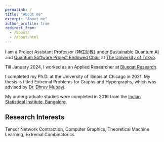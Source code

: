 ```yaml
---
permalink: /
title: "About me"
excerpt: "About me"
author_profile: true
redirect_from: 
  - /about/
  - /about.html
---
```


I am a Project Assistant Professor (特任助教) under [Sustainable Quantum AI](https://sqai.jp/) and [Quantum Software Project Endowed Chair](http://qsw.phys.s.u-tokyo.ac.jp/) at [The University of Tokyo](https://www.u-tokyo.ac.jp/en/index.html).

Till January 2024, I worked as an Applied Researcher at [Blueqat Research](https://corp.blueqat.com/research).

I completed my Ph.D. at the University of Illinois at Chicago in 2021. My thesis is titled Extremal Problems for Graphs and Hypergraphs, which was advised by [Dr. Dhruv Mubayi](http://homepages.math.uic.edu/~mubayi/).

My undergraduate studies were completed in 2016 from the [Indian Statistical Institute, Bangalore](http://www.isibang.ac.in/~statmath/).

## Research Interests

Tensor Network Contraction, Computer Graphics, Theoretical Machine Learning, Extremal Combinatorics.
